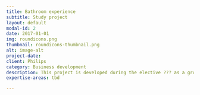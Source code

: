 ```yaml
---
title: Bathroom experience
subtitle: Study project
layout: default
modal-id: 2
date: 2017-01-01
img: roundicons.png
thumbnail: roundicons-thumbnail.png
alt: image-alt
project-date:
client: Philips
category: Business development
description: This project is developed during the elective ??? as a group assignment. Lorem ipsum dolor sit amet, usu cu alterum nominavi lobortis. At duo novum diceret. Tantas apeirian vix et, usu sanctus postulant inciderint ut, populo diceret necessitatibus in vim. Cu eum dicam feugiat noluisse.
expertise-areas: tbd

---
```

